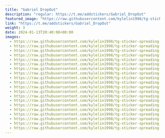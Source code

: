 ```yaml
---
title: "Gabriel DropOut"
description: "regular: https://t.me/addstickers/Gabriel_DropOut"
featured_image: "https://raw.githubusercontent.com/kylelin1998/tg-sticker-spreading-worldwide-images/main/img/c267d509-0022-4b32-8935-deea4e00f195.jpg"
link: "https://t.me/addstickers/Gabriel_DropOut"
weight: 3
date: 2024-01-13T20:40:08+08:00
images:
  - https://raw.githubusercontent.com/kylelin1998/tg-sticker-spreading-worldwide-images/main/img/c267d509-0022-4b32-8935-deea4e00f195.jpg
  - https://raw.githubusercontent.com/kylelin1998/tg-sticker-spreading-worldwide-images/main/img/bf71963a-e2da-4b14-ac82-1c4e80780878.jpg
  - https://raw.githubusercontent.com/kylelin1998/tg-sticker-spreading-worldwide-images/main/img/51fccb98-6a5d-45c2-bbc9-c71792f0cdfb.jpg
  - https://raw.githubusercontent.com/kylelin1998/tg-sticker-spreading-worldwide-images/main/img/37084063-4b7f-4af3-a91f-7c94adc36d06.jpg
  - https://raw.githubusercontent.com/kylelin1998/tg-sticker-spreading-worldwide-images/main/img/742d6428-00bb-40ae-9858-ee4bcc762d62.jpg
  - https://raw.githubusercontent.com/kylelin1998/tg-sticker-spreading-worldwide-images/main/img/15d05069-3e60-4444-a7f4-16b748de4b80.jpg
  - https://raw.githubusercontent.com/kylelin1998/tg-sticker-spreading-worldwide-images/main/img/594e4ab7-2917-41bc-9d21-61f2550e2566.jpg
  - https://raw.githubusercontent.com/kylelin1998/tg-sticker-spreading-worldwide-images/main/img/ca924acb-6b32-4090-a542-6b6b0156c8af.jpg
  - https://raw.githubusercontent.com/kylelin1998/tg-sticker-spreading-worldwide-images/main/img/66d42866-2f21-4ac2-a28c-5e72d6b778cc.jpg
  - https://raw.githubusercontent.com/kylelin1998/tg-sticker-spreading-worldwide-images/main/img/2b5928fc-90ca-4c26-b90f-00aef3b3eacf.jpg
  - https://raw.githubusercontent.com/kylelin1998/tg-sticker-spreading-worldwide-images/main/img/b1b8fe2d-1a91-43e7-9f19-e7f8c5d6a982.jpg
  - https://raw.githubusercontent.com/kylelin1998/tg-sticker-spreading-worldwide-images/main/img/8c0636ec-c9d3-4824-b832-d2ef71a32511.jpg
  - https://raw.githubusercontent.com/kylelin1998/tg-sticker-spreading-worldwide-images/main/img/c320bed3-87b4-46b3-879f-d24686e0d2f9.jpg
  - https://raw.githubusercontent.com/kylelin1998/tg-sticker-spreading-worldwide-images/main/img/1556ad87-d8e7-417f-aac6-3173817261a6.jpg
  - https://raw.githubusercontent.com/kylelin1998/tg-sticker-spreading-worldwide-images/main/img/f357eed4-5794-45d4-a09b-eb6ba1ee188f.jpg
  - https://raw.githubusercontent.com/kylelin1998/tg-sticker-spreading-worldwide-images/main/img/a098ffa9-52b3-4a8c-be38-ec2f8dfdadbf.jpg
  - https://raw.githubusercontent.com/kylelin1998/tg-sticker-spreading-worldwide-images/main/img/2799e46a-330d-4f90-a82b-b2caea4d6e33.jpg
  - https://raw.githubusercontent.com/kylelin1998/tg-sticker-spreading-worldwide-images/main/img/f2b36c41-1125-4845-ab7e-20f5d4e629e1.jpg
  - https://raw.githubusercontent.com/kylelin1998/tg-sticker-spreading-worldwide-images/main/img/c8933c5b-4746-4828-97fc-0e6bf7f95f3f.jpg
  - https://raw.githubusercontent.com/kylelin1998/tg-sticker-spreading-worldwide-images/main/img/b2fae2be-cb47-4d54-b896-d15f1ee17a09.jpg
---
```


